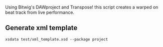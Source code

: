 Using Bitwig's DAWproject and Transpose! this script creates a warped on beat track from live performance.

## Generate xml template
`xsdata test/xml_template.xsd --package project`
